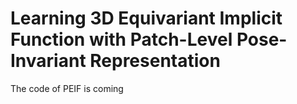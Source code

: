 # Learning 3D Equivariant Implicit Function with Patch-Level Pose-Invariant Representation

The code of PEIF is coming
